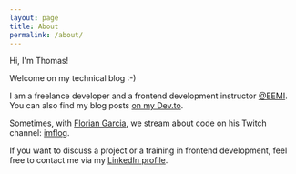 ```yaml
---
layout: page
title: About
permalink: /about/
---
```


Hi, I'm Thomas!

Welcome on my technical blog :-)

I am a freelance developer and a frontend development instructor [@EEMI](https://twitter.com/EEMI75).
You can also find my blog posts [on my Dev.to](https://dev.to/nugetchar).

Sometimes, with [Florian Garcia](https://github.com/ImFlog), we stream about code on his Twitch channel: [imflog](https://www.twitch.tv/imflog).

If you want to discuss a project or a training in frontend development, feel free to contact me via my [LinkedIn profile](https://www.linkedin.com/in/thomastoledo/).

